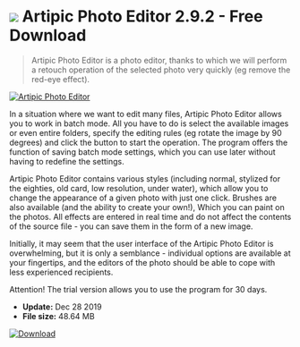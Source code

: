 # ![](https://cdn.softexe.net/static/icon/3/artipic-photo-editor-9034.png) Artipic Photo Editor 2.9.2 - Free Download

> Artipic Photo Editor is a photo editor, thanks to which we will perform a retouch operation of the selected photo very quickly (eg remove the red-eye effect).

[![Artipic Photo Editor](https://gallery.dpcdn.pl/imgc/Tools/69085/g_-_420x350_1.5_-_x20160630130943_0.png)](https://softexe.net/win/multimedia/graphics-design/artipic-photo-editor:aRcd.html)

In a situation where we want to edit many files, Artipic Photo Editor allows you to work in batch mode. All you have to do is select the available images or even entire folders, specify the editing rules (eg rotate the image by 90 degrees) and click the button to start the operation. The program offers the function of saving batch mode settings, which you can use later without having to redefine the settings.
 
 Artipic Photo Editor contains various styles (including normal, stylized for the eighties, old card, low resolution, under water), which allow you to change the appearance of a given photo with just one click. Brushes are also available (and the ability to create your own!), Which you can paint on the photos. All effects are entered in real time and do not affect the contents of the source file - you can save them in the form of a new image.
 
 Initially, it may seem that the user interface of the Artipic Photo Editor is overwhelming, but it is only a semblance - individual options are available at your fingertips, and the editors of the photo should be able to cope with less experienced recipients.
 
 Attention!
 The trial version allows you to use the program for 30 days.


- **Update:** Dec 28 2019
- **File size:** 48.64 MB

[![Download](https://cdn.softexe.net/static/img/download.png)](https://softexe.net/win/multimedia/graphics-design/artipic-photo-editor:aRcd.html)

